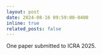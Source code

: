```yaml
---
layout: post
date: 2024-08-16 09:59:00-0400
inline: true
related_posts: false
---
```


One paper submitted to ICRA 2025.
